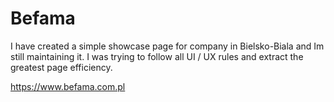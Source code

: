 # Befama 

I have created a simple showcase page for company in Bielsko-Biala and Im still maintaining it. I was trying to follow 
all UI / UX rules and extract the greatest page efficiency.




https://www.befama.com.pl
